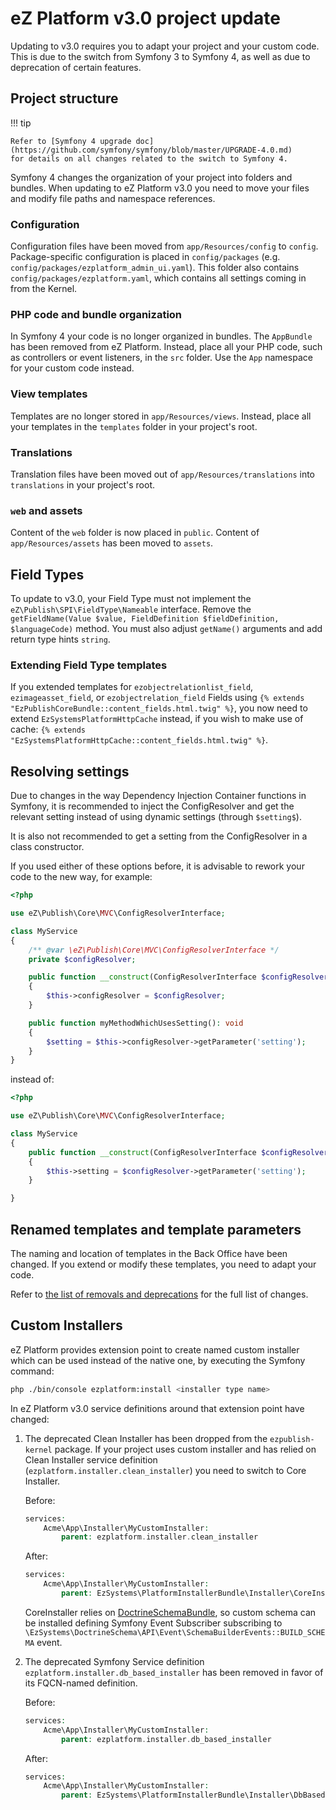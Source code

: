 # eZ Platform v3.0 project update

Updating to v3.0 requires you to adapt your project and your custom code.
This is due to the switch from Symfony 3 to Symfony 4, as well as due to deprecation of certain features.

## Project structure

!!! tip

    Refer to [Symfony 4 upgrade doc](https://github.com/symfony/symfony/blob/master/UPGRADE-4.0.md)
    for details on all changes related to the switch to Symfony 4.

Symfony 4 changes the organization of your project into folders and bundles.
When updating to eZ Platform v3.0 you need to move your files and modify file paths and namespace references.

### Configuration

Configuration files have been moved from `app/Resources/config` to `config`.
Package-specific configuration is placed in `config/packages` (e.g. `config/packages/ezplatform_admin_ui.yaml`).
This folder also contains `config/packages/ezplatform.yaml`, which contains all settings coming in from the Kernel.

### PHP code and bundle organization

In Symfony 4 your code is no longer organized in bundles.
The `AppBundle` has been removed from eZ Platform.
Instead, place all your PHP code, such as controllers or event listeners, in the `src` folder.
Use the `App` namespace for your custom code instead.

### View templates

Templates are no longer stored in `app/Resources/views`.
Instead, place all your templates in the `templates` folder in your project's root.

### Translations

Translation files have been moved out of `app/Resources/translations` into `translations` in your project's root.

### `web` and assets

Content of the `web` folder is now placed in `public`.
Content of `app/Resources/assets` has been moved to `assets`.

## Field Types

To update to v3.0, your Field Type must not implement the `eZ\Publish\SPI\FieldType\Nameable` interface.
Remove the `getFieldName(Value $value, FieldDefinition $fieldDefinition, $languageCode)` method.
You must also adjust `getName()` arguments and add return type hints `string`.

### Extending Field Type templates

If you extended templates for `ezobjectrelationlist_field`, `ezimageasset_field`, or `ezobjectrelation_field` Fields
using `{% extends "EzPublishCoreBundle::content_fields.html.twig" %}`,
you now need to extend `EzSystemsPlatformHttpCache` instead, if you wish to make use of cache:
`{% extends "EzSystemsPlatformHttpCache::content_fields.html.twig" %}`.

## Resolving settings

Due to changes in the way Dependency Injection Container functions in Symfony,
it is recommended to inject the ConfigResolver and get the relevant setting
instead of using dynamic settings (through `$setting$`).

It is also not recommended to get a setting from the ConfigResolver in a class constructor.

If you used either of these options before, it is advisable to rework your code to the new way, for example:

``` php
<?php

use eZ\Publish\Core\MVC\ConfigResolverInterface;

class MyService
{
    /** @var \eZ\Publish\Core\MVC\ConfigResolverInterface */
    private $configResolver;

    public function __construct(ConfigResolverInterface $configResolver)
    {
        $this->configResolver = $configResolver;
    }

    public function myMethodWhichUsesSetting(): void
    {
        $setting = $this->configResolver->getParameter('setting');
    }
}
```

instead of:

``` php
<?php

use eZ\Publish\Core\MVC\ConfigResolverInterface;

class MyService
{
    public function __construct(ConfigResolverInterface $configResolver)
    {
        $this->setting = $configResolver->getParameter('setting');
    }

}
```

## Renamed templates and template parameters

The naming and location of templates in the Back Office have been changed.
If you extend or modify these templates, you need to adapt your code.

Refer to [the list of removals and deprecations](ez_platform_v3.0_deprecations.md#template-organization)
for the full list of changes.

## Custom Installers

eZ Platform provides extension point to create named custom installer which can be used instead of the native one, by executing the Symfony command:
``` bash
php ./bin/console ezplatform:install <installer type name>
```

In eZ Platform v3.0 service definitions around that extension point have changed:

1. The deprecated Clean Installer has been dropped from the `ezpublish-kernel` package. If your project uses custom installer and has relied on Clean Installer service definition (`ezplatform.installer.clean_installer`) you need to switch to Core Installer.

    Before:
    ``` php
    services:
        Acme\App\Installer\MyCustomInstaller:
            parent: ezplatform.installer.clean_installer
    ```

    After:
    ``` php
    services:
        Acme\App\Installer\MyCustomInstaller:
            parent: EzSystems\PlatformInstallerBundle\Installer\CoreInstaller
    ```

    CoreInstaller relies on [DoctrineSchemaBundle](https://github.com/ezsystems/doctrine-dbal-schema), so custom schema can be installed defining Symfony Event Subscriber subscribing to  `\EzSystems\DoctrineSchema\API\Event\SchemaBuilderEvents::BUILD_SCHEMA` event.

2. The deprecated Symfony Service definition `ezplatform.installer.db_based_installer` has been removed in favor of its FQCN-named definition.

    Before:
    ``` php
    services:
        Acme\App\Installer\MyCustomInstaller:
            parent: ezplatform.installer.db_based_installer
    ```

    After:
    ``` php
    services:
        Acme\App\Installer\MyCustomInstaller:
            parent: EzSystems\PlatformInstallerBundle\Installer\DbBasedInstaller
    ```
